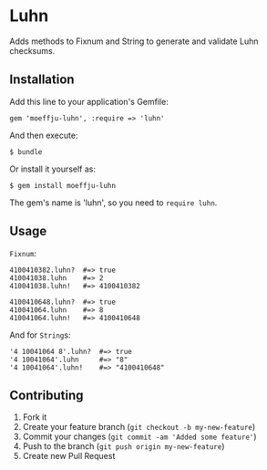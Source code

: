 # Luhn

Adds methods to Fixnum and String to generate and validate Luhn checksums.

## Installation

Add this line to your application's Gemfile:

    gem 'moeffju-luhn', :require => 'luhn'

And then execute:

    $ bundle

Or install it yourself as:

    $ gem install moeffju-luhn

The gem's name is 'luhn', so you need to `require luhn`.

## Usage

`Fixnum`:

```
4100410382.luhn?  #=> true
410041038.luhn    #=> 2
410041038.luhn!   #=> 4100410382

4100410648.luhn?  #=> true
410041064.luhn    #=> 8
410041064.luhn!   #=> 4100410648
```

And for `String`s:

```
'4 10041064 8'.luhn?  #=> true
'4 10041064'.luhn     #=> "8"
'4 10041064'.luhn!    #=> "4100410648"
```

## Contributing

1. Fork it
2. Create your feature branch (`git checkout -b my-new-feature`)
3. Commit your changes (`git commit -am 'Added some feature'`)
4. Push to the branch (`git push origin my-new-feature`)
5. Create new Pull Request
